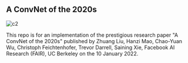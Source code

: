 ## A ConvNet of the 2020s

![c2](https://user-images.githubusercontent.com/84173235/177842088-e5929e0e-36f4-4636-b3f9-3918cea9ae36.png)

This repo is for an implementation of the prestigious research paper "A ConvNet of the 2020s" published by Zhuang Liu, Hanzi Mao, Chao-Yuan Wu, Christoph Feichtenhofer, Trevor Darrell, Saining Xie, Facebook AI Research (FAIR), UC Berkeley on the 10 January 2022.

